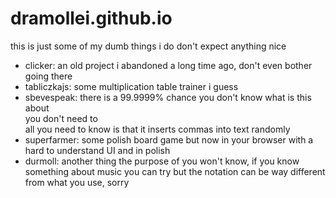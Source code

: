 # dramollei.github.io
this is just some of my dumb things i do
don't expect anything nice
- clicker: an old project i abandoned a long time ago, don't even bother going there  
- tabliczkajs: some multiplication table trainer i guess  
- sbevespeak: there is a 99.9999% chance you don't know what is this about  
you don't need to  
all you need to know is that it inserts commas into text randomly  
- superfarmer: some polish board game but now in your browser with a hard to understand UI and in polish
- durmoll: another thing the purpose of you won't know, if you know something about music you can try but
the notation can be way different from what you use, sorry
